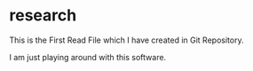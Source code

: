 # research


This is the First Read File which I have created in Git Repository.

I am just playing around with this software.

